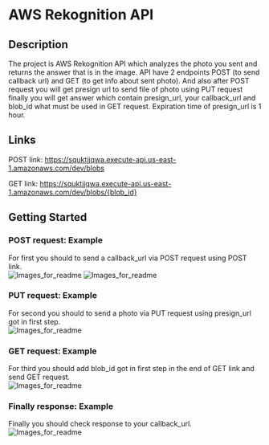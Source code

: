 # AWS Rekognition API

## Description
The project is AWS Rekognition API which analyzes the photo you sent and returns the answer that is in the image.
API have 2 endpoints POST (to send callback url) and GET (to get info about sent photo). And also after POST request you will get presign url to send file of photo
using PUT request finally you will get answer which contain presign_url, your callback_url and blob_id what must be used in GET request. Expiration time of presign_url is 1 hour.

## Links
POST link: https://squktjjqwa.execute-api.us-east-1.amazonaws.com/dev/blobs

GET link: https://squktjjqwa.execute-api.us-east-1.amazonaws.com/dev/blobs/{blob_id}

## Getting Started

### POST request: Example
For first you should to send a callback_url via POST request using POST link.
<br>
![Images_for_readme](post_example.png)
![Images_for_readme](post_response_example.png)

### PUT request: Example
For second you should to send a photo via PUT request using presign_url got in first step.
<br>
![Images_for_readme](put_example.png)

### GET request: Example
For third you should add blob_id got in first step in the end of GET link and send GET request.
<br>
![Images_for_readme](get_example.png)

### Finally response: Example
Finally you should check response to your callback_url.
<br>
![Images_for_readme](webhook_response_example.png)